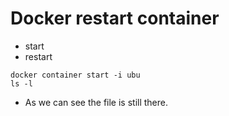 # Docker restart container

* start
* restart

```
docker container start -i ubu
ls -l
```

* As we can see the file is still there.



